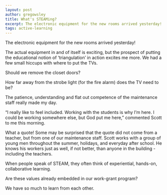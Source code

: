 ```yaml
---
layout: post
author: gregowsley
title: What's STEAMing?
excerpt: The electronic equipment for the new rooms arrived yesterday!
tags: active-learning
---
```

The electronic equipment for the new rooms arrived yesterday!

The actual equipment in and of itself is exciting, but the prospect of putting the educational notion of ‘triangulation’ in action excites me more. We had a few small hiccups with where to put the TVs.

Should we remove the closet doors?

How far away from the strobe light (for the fire alarm) does the TV need to be?

The patience, understanding and flat out competence of the maintenance staff really made my day.

“I really like to feel included. Working with the students is why I’m here. I could be working somewhere else, but God put me here,” commented Scott to me this morning.

What a quote! Some may be surprised that the quote did not come from a teacher, but from one of our maintenance staff.  Scott works with a group of young men throughout the summer, holidays, and everyday after school.  He knows his workers just as well, if not better, than anyone in the building - including the teachers.

When people speak of STEAM, they often think of experiential, hands-on, collaborative learning.

Are these values already embedded in our work-grant program?

We have so much to learn from each other.
